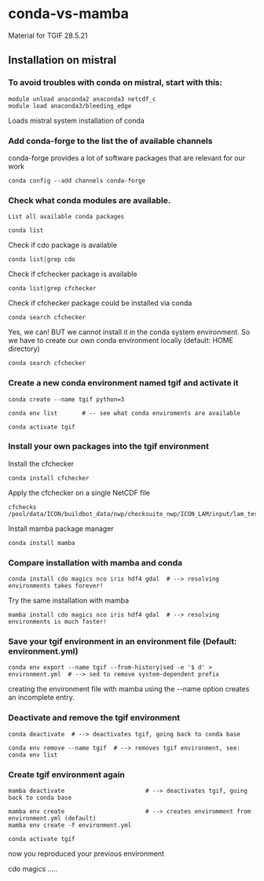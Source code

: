 # conda-vs-mamba
Material for TGIF 28.5.21



## Installation on mistral
### To avoid troubles with conda on mistral, start with this:
```
module unload anaconda2 anaconda3 netcdf_c
module load anaconda3/bleeding_edge
```
Loads mistral system installation of conda

### Add conda-forge to the list the of available channels
conda-forge provides a lot of software packages that are relevant for our work 
  ```
conda config --add channels conda-forge
  ```
  
### Check what conda modules are available.

    List all available conda packages
  ```
  conda list
  ```
  
Check if cdo package is available
  ```
  conda list|grep cdo
  ```

Check if cfchecker package is available
  ```
  conda list|grep cfchecker
  ```

Check if cfchecker package could be installed via conda
  ```
  conda search cfchecker
  ```
Yes, we can!  BUT we cannot install it in the conda system environment.
So we have to create our own conda environment locally (default: HOME directory)
  ```
  conda search cfchecker
  ```

  
### Create a new conda environment named tgif and activate it

  ```
conda create --name tgif python=3
  ```

  ```
conda env list       # -- see what conda enviroments are available 
  ```

  ```
conda activate tgif
  ```

### Install your own packages into the tgif environment

Install the cfchecker
  ```
conda install cfchecker
  ```
Apply the cfchecker on a single NetCDF file
  ```
cfchecks /pool/data/ICON/buildbot_data/nwp/checksuite_nwp/ICON_LAM/input/lam_test_DOM01.parent.nc
  ```
  
Install mamba package manager
  ```
conda install mamba
  ```

### Compare installation with mamba and conda
  ```
conda install cdo magics nco iris hdf4 gdal  # --> resolving environments takes forever!
  ```

Try the same installation with mamba
  ```
mamba install cdo magics nco iris hdf4 gdal  # --> resolving environments is much faster!
  ```

### Save your tgif environment in an environment file (Default: environment.yml) 


  ```
conda env export --name tgif --from-history|sed -e '$ d' > environment.yml  # --> sed to remove system-dependent prefix
  ```
creating the environment file with mamba using the --name option creates an incomplete entry.  


### Deactivate and remove the tgif environment 

  ```
conda deactivate  # --> deactivates tgif, going back to conda base
  ```

  ```
conda env remove --name tgif  # --> removes tgif environment, see: conda env list
  ```

### Create tgif environment again

  ```
mamba deactivate                       # --> deactivates tgif, going back to conda base
  ```
  ```
mamba env create                       # --> creates enviromment from environment.yml (default) 
mamba env create -f environment.yml
  ```
  ```
conda activate tgif
```
now you reproduced your previous environment

cdo magics .....


